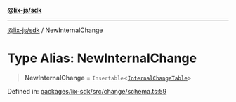 [**@lix-js/sdk**](../README.md)

***

[@lix-js/sdk](../README.md) / NewInternalChange

# Type Alias: NewInternalChange

> **NewInternalChange** = `Insertable`\<[`InternalChangeTable`](InternalChangeTable.md)\>

Defined in: [packages/lix-sdk/src/change/schema.ts:59](https://github.com/opral/monorepo/blob/e7cabbd11b2cf40d5b5e9666e006c5433c18e5da/packages/lix-sdk/src/change/schema.ts#L59)
